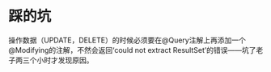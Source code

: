 # 踩的坑
操作数据（UPDATE，DELETE）的时候必须要在@Query注解上再添加一个@Modifying的注解，不然会返回‘could not extract ResultSet’的错误——坑了老子两三个小时才发现原因。
